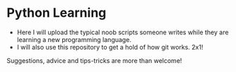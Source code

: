# Python Learning

- Here I will upload the typical noob scripts someone writes while they are learning a new programming language. 
- I will also use this repository to get a hold of how git works. 2x1!

Suggestions, advice and tips-tricks are more than welcome!
